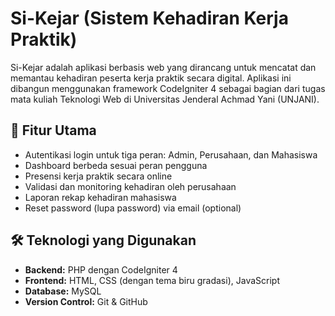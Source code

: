 # Si-Kejar (Sistem Kehadiran Kerja Praktik)

Si-Kejar adalah aplikasi berbasis web yang dirancang untuk mencatat dan memantau kehadiran peserta kerja praktik secara digital. Aplikasi ini dibangun menggunakan framework CodeIgniter 4 sebagai bagian dari tugas mata kuliah Teknologi Web di Universitas Jenderal Achmad Yani (UNJANI).

## 🚀 Fitur Utama

- Autentikasi login untuk tiga peran: Admin, Perusahaan, dan Mahasiswa
- Dashboard berbeda sesuai peran pengguna
- Presensi kerja praktik secara online
- Validasi dan monitoring kehadiran oleh perusahaan
- Laporan rekap kehadiran mahasiswa
- Reset password (lupa password) via email (optional)

## 🛠️ Teknologi yang Digunakan

- **Backend:** PHP dengan CodeIgniter 4
- **Frontend:** HTML, CSS (dengan tema biru gradasi), JavaScript
- **Database:** MySQL
- **Version Control:** Git & GitHub
